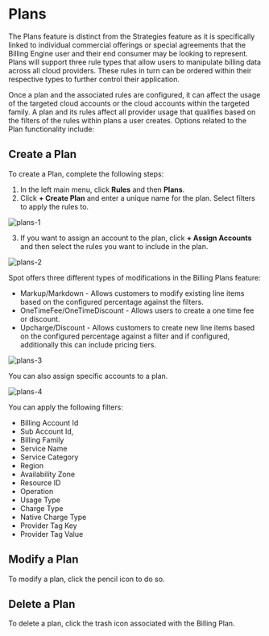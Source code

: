 # Plans 

The Plans feature is distinct from the Strategies feature as it is specifically linked to individual commercial offerings or special agreements that the Billing Engine user and their end consumer may be looking to represent. Plans will support three rule types that allow users to manipulate billing data across all cloud providers. These rules in turn can be ordered within their respective types to further control their application.  

Once a plan and the associated rules are configured, it can affect the usage of the targeted cloud accounts or the cloud accounts within the targeted family. A plan and its rules affect all provider usage that qualifies based on the filters of the rules within plans a user creates. Options related to the Plan functionality include:    

## Create a Plan  

To create a Plan, complete the following steps:  

1. In the left main menu, click **Rules** and then **Plans**.  
2. Click **+ Create Plan** and enter a unique name for the plan. Select filters to apply the rules to.  

![plans-1](https://github.com/spotinst/help/assets/106514736/a325593f-7977-4018-a039-2bd879d733c5) 

3. If you want to assign an account to the plan, click **+ Assign Accounts** and then select the rules you want to include in the plan.

![plans-2](https://github.com/spotinst/help/assets/106514736/d99d260a-e820-4360-8914-125fcf72e3e6)

Spot offers three different types of modifications in the Billing Plans feature: 

* Markup/Markdown - Allows customers to modify existing line items based on the configured percentage against the filters.  
* OneTimeFee/OneTimeDiscount - Allows users to create a one time fee or discount. 
* Upcharge/Discount - Allows customers to create new line items based on the configured percentage against a filter and if configured, additionally this can include pricing tiers.  

![plans-3](https://github.com/spotinst/help/assets/106514736/3d48845d-1dc3-48eb-9ce3-3714f225c9df)

You can also assign specific accounts to a plan. 

![plans-4](https://github.com/spotinst/help/assets/106514736/af0d80cb-dd5b-4107-a2db-c549b2f4fa49)

You can apply the following filters:  

* Billing Account Id 
* Sub Account Id, 
* Billing Family 
* Service Name 
* Service Category 
* Region 
* Availability Zone 
* Resource ID 
* Operation 
* Usage Type 
* Charge Type 
* Native Charge Type 
* Provider Tag Key 
* Provider Tag Value  

## Modify a Plan 

To modify a plan, click the pencil icon to do so. 

## Delete a Plan 

To delete a plan, click the trash icon associated with the Billing Plan. 

 
